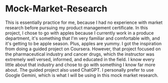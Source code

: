 # Mock-Market-Research
This is essentially practice for me, because I had no experience with market research before pursuing my product management certificate. 
In this project, I chose to go with apples because I currently work in a produce department, 
it's something that I'm very familiar and comfortable with, and it's getting to be apple season. Plus, apples are yummy.
I got the inspiration from doing a guided project on Coursera. However, that project focused on the pharmaceutical industry and cancer drugs, which the instructor 
was extremely well versed, informed, and educated in the field. I know every little about that industry and chose to go with something I know far more about. 
The guided project also used ChatGPT. I personally prefer to use Google Gemini, which is what I will be using in this mock market research.
